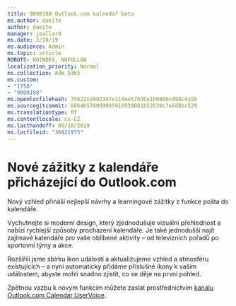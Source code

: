 ```yaml
---
title: 9000198 Outlook.com kalendář beta
ms.author: daeite
author: daeite
manager: joallard
ms.date: 2/28/19
ms.audience: Admin
ms.topic: article
ROBOTS: NOINDEX, NOFOLLOW
localization_priority: Normal
ms.collection: Adm_O365
ms.custom:
- "1758"
- "9000198"
ms.openlocfilehash: 75622ce992347e11dee57b3ba1b080bc498cda5b
ms.sourcegitcommit: 8864b5789d9905916039081b53530c7e6d8bc529
ms.translationtype: MT
ms.contentlocale: cs-CZ
ms.lasthandoff: 09/10/2019
ms.locfileid: "36821975"
---
```

# <a name="new-calendar-experiences-coming-to-outlookcom"></a>Nové zážitky z kalendáře přicházející do Outlook.com

Nový vzhled přináší nejlepší návrhy a learningové zážitky z funkce pošta do kalendáře.

Vychutnejte si moderní design, který zjednodušuje vizuální přehlednost a nabízí rychlejší způsoby procházení kalendáře. Je také jednodušší najít zajímavé kalendáře pro vaše oblíbené aktivity – od televizních pořadů po sportovní týmy a akce.

Rozšířili jsme sbírku ikon událostí a aktualizujeme vzhled a atmosféru existujících – a nyní automaticky přidáme příslušné ikony k vašim událostem, abyste mohli snadno zjistit, co se děje na první pohled.

Zpětnou vazbu k novým funkcím můžete zaslat prostřednictvím [kanálu Outlook.com Calendar UserVoice](https://go.microsoft.com/fwlink/?linkid=2103075).